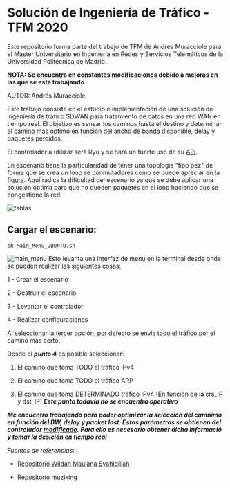 # Solución de Ingeniería de Tráfico - TFM 2020

Este repositorio forma parte del trabajo de TFM de Andrés Muracciole para el Master Universitario en Ingeniería en Redes y Servicios Telemáticos de la Universidad Politécnica de Madrid.

**NOTA: Se encuentra en constantes modificaciones debido a mejoras en las que se está trabajando**

AUTOR: Andrés Muracciole

Este trabajo consiste en el estudio e implementación de una solución de ingeniería de tráfico SDWAN para tratamiento de datos en una red WAN en tiempo real. El objetivo es sensar los caminos hasta el destino y determinar el camino mas óptimo en función del ancho de banda disponible, delay y paquetes perdidos.

El controlador a utilizar será Ryu y se hará un fuerte uso de su [API](https://ryu.readthedocs.io/en/latest/app/ofctl_rest.html#).

En escenario tiene la particularidad de tener una topologia "tipo pez" de forma que se crea un loop se conmutadores como se puede apreciar en la [figura](https://github.com/amuracciole/TrafficEngineering_SDWAN/blob/master/Imagenes/Topologia.png). Aquí radica la dificultad del escenario ya que se debe aplicar una solución óptima para que no queden paquetes en el loop haciendo que se congestione la red.

![tablas](https://github.com/amuracciole/TrafficEngineering_SDWAN/blob/master/Imagenes/Tablas.png)

## Cargar el escenario:

```
sh Main_Menu_UBUNTU.sh
```
![main_menu](https://github.com/amuracciole/TrafficEngineering_SDWAN/blob/master/Imagenes/Main_Menu.png)
Esto levanta una interfaz de menu en la terminal desde onde se pueden realizar las siguientes cosas:

1 - Crear el escenario

2 - Destruir el escenario

3 - Levantar el controlador

4 - Realizar configuraciones

Al seleccionar la tercer opción, por defecto se envía todo el tráfico por el camino mas corto.

Desde el ***punto 4*** es posible seleccionar:

1. El camino que toma TODO el tráfico IPv4

2. El camino que toma TODO el tráfico ARP

3. El camino que toma DETERMINADO tráfico IPv4 (En función de la srs_IP y dst_IP)
***Este punto todavía no se encuentra operativo***


***Me encuentro trabajando para poder optimizar la selección del camnimo en función del BW, delay y packet lost. Estos parámetros se obtienen del controlador [modificado](https://github.com/amuracciole/TrafficEngineering_SDWAN/blob/master/simple_monitor_13_modify2.py). Para ello es necesario obtener dicha informació y tomar la desición en tiempo real***

*Fuentes de referencias:*

- [Repositorio Wildan Maulana Syahidillah](https://github.com/wildan2711)

- [Repositorio muzixing](https://github.com/muzixing/ryu)
